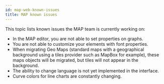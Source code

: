 ```yaml
---
id: map-web-known-issues
title: MAP known issues
---
```


This topic lists known issues the MAP team is currently working on:

- In the MAP editor, you are not able to set properties on graphs.
- You are not able to customize your elements with font properties.
- When migrating Geo Maps (standard maps with a geographical background using a tiles provider such as MapBox for example), these maps objects will be migrated, but tiles will not appear in the background.
- The ability to change language is not yet implemented in the interface.
- Curve colors for line charts are constantly changing.
